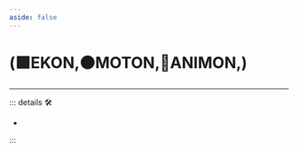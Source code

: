 ```yaml
---
aside: false
---
```

# (🟩<ekos>EKON</ekos>,🟠<motor>MOTON</motor>,💜<anima>ANIMON</anima>,)

---

<!-- =================================================== -->
<!-- =================================================== -->
<!-- =================================================== -->
<!-- =================================================== -->
<!-- =================================================== -->
::: details 🛠

-

:::
